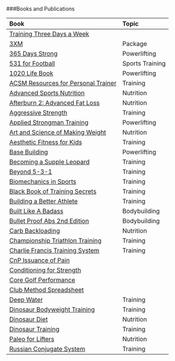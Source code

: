 ###Books and Publications

Book | Topic  |  
:--------------|:--------------|
[Training Three Days a Week](https://infotomb.com/uylwk.pdf) |
[3XM](https://infotomb.com/48x3x.zip) | Package 
[365 Days Strong](https://infotomb.com/h995v.pdf) | Powerlifting  
[531 for Football](https://infotomb.com/64kd4.pdf) | Sports Training 
[1020 Life Book](https://infotomb.com/jkypu.pdf) | Powerlifting 
[ACSM Resources for Personal Trainer](https://infotomb.com/06r09.pdf) | Training
[Advanced Sports Nutrition](https://infotomb.com/ytn5t.pdf) | Nutrition 
[Afterburn 2: Advanced Fat Loss](https://infotomb.com/inlz8.pdf) | Nutrition 
[Aggressive Strength](https://infotomb.com/clmla.pdf) | Training 
[Applied Strongman Training](https://infotomb.com/uilof.pdf) | Powerlifting 
[Art and Science of Making Weight](https://infotomb.com/mkbkz.pdf) | Nutrition 
[Aesthetic Fitness for Kids](https://infotomb.com/rj1kc.pdf) | Training 
[Base Building](https://infotomb.com/6rlm0.pdf) | Powerlifting 
[Becoming a Supple Leopard](https://infotomb.com/aelvl.pdf) | Training 
[Beyond 5-3-1](https://infotomb.com/2mzu7.pdf) | Training 
[Biomechanics in Sports](https://infotomb.com/tazo3.pdf) | Training 
[Black Book of Training Secrets](https://infotomb.com/kxga6.pdf) | Training 
[Building a Better Athlete](https://infotomb.com/jqwoq.pdf) | Training 
[Built Like A Badass](https://infotomb.com/qq5la.pdf) | Bodybuilding 
[Bullet Proof Abs 2nd Edition](https://infotomb.com/dqxfe.pdf) | Bodybuilding 
[Carb Backloading](https://infotomb.com/2umpj.pdf) | Nutrition 
[Championship Triathlon Training](https://infotomb.com/xyo7f.pdf) | Training 
[Charlie Francis Training System](https://infotomb.com/8m5yl.pdf) | Training
[CnP Issuance of Pain](https://infotomb.com/f2gb9.pdf) | 
[Conditioning for Strength](https://infotomb.com/hiut0.pdf)| 
[Core Golf Performance](https://infotomb.com/wf12j.pdf) | 
[Club Method Spreadsheet](https://infotomb.com/rrjov.pdf) | 
[Deep Water](https://infotomb.com/7msuw.pdf) | Training 
[Dinosaur Bodyweight Training](https://infotomb.com/cf9aa.pdf) | Training |
[Dinosaur Diet](https://infotomb.com/3o0r7.pdf) | Nutrition 
[Dinosaur Training](https://infotomb.com/ulgma.pdf) | Training 
[Paleo for Lifters](https://infotomb.com/qxvag.pdf) | Nutrition 
[Russian Conjugate System](https://infotomb.com/eb23p.pdf) | Training